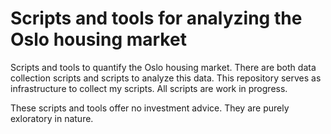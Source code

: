 # Scripts and tools for analyzing the Oslo housing market

Scripts and tools to quantify the Oslo housing market. There are both data collection scripts and scripts to analyze this data. This repository serves as infrastructure to collect my scripts. All scripts are work in progress.

These scripts and tools offer no investment advice. They are purely exloratory in nature.
